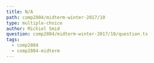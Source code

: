 ```yaml
---
title: N/A
path: comp2804/midterm-winter-2017/10
type: multiple-choice
author: Michiel Smid
question: comp2804/midterm-winter-2017/10/question.ts
tags:
  - comp2804
  - comp2804-midterm
---
```

